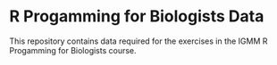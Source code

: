 # R Progamming for Biologists Data

This repository contains data required for the exercises in the IGMM R Progamming for Biologists  course.
